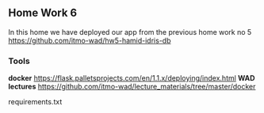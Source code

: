## Home Work 6 ##
In this home we have deployed our app from the previous home work no 5 \
https://github.com/itmo-wad/hw5-hamid-idris-db



### Tools   ###
**docker** https://flask.palletsprojects.com/en/1.1.x/deploying/index.html
**WAD lectures** https://github.com/itmo-wad/lecture_materials/tree/master/docker

requirements.txt
